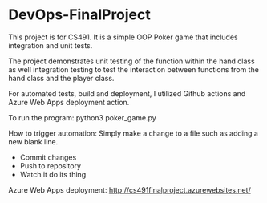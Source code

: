 # DevOps-FinalProject

This project is for CS491. It is a simple OOP Poker game that includes integration and unit tests. 

The project demonstrates unit testing of the function within the hand class as well integration testing to test the interaction between functions from the hand class and the player class. 

For automated tests, build and deployment, I utilized Github actions and Azure Web Apps deployment action. 

To run the program:
python3 poker_game.py

How to trigger automation:
Simply make a change to a file such as adding a new blank line.
- Commit changes
- Push to repository 
- Watch it do its thing

Azure Web Apps deployment: 
http://cs491finalproject.azurewebsites.net/